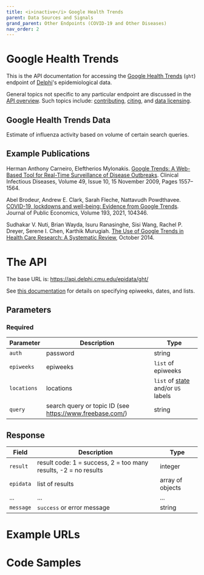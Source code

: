 ```yaml
---
title: <i>inactive</i> Google Health Trends
parent: Data Sources and Signals
grand_parent: Other Endpoints (COVID-19 and Other Diseases)
nav_order: 2
---
```


# Google Health Trends

This is the API documentation for accessing the [Google Health Trends](https://trends.google.com/trends/fullscreen/m/IN)  (`ght`)
endpoint of [Delphi](https://delphi.cmu.edu/)'s epidemiological data.

General topics not specific to any particular endpoint are discussed in the
[API overview](README.md). Such topics include:
[contributing](README.md#contributing), [citing](README.md#citing), and
[data licensing](README.md#data-licensing).

## Google Health Trends Data

Estimate of influenza activity based on volume of certain search queries.

## Example Publications 

Herman Anthony Carneiro, Eleftherios Mylonakis. [Google Trends: A Web-Based Tool for Real-Time Surveillance of Disease Outbreaks](https://doi.org/10.1086/630200). Clinical Infectious Diseases, Volume 49, Issue 10, 15 November 2009, Pages 1557–1564. 

Abel Brodeur, Andrew E. Clark, Sarah Fleche, Nattavudh Powdthavee.
[COVID-19, lockdowns and well-being: Evidence from Google Trends](https://doi.org/10.1016/j.jpubeco.2020.104346). Journal of Public Economics, Volume 193, 2021, 104346.

Sudhakar V. Nuti, Brian Wayda, Isuru Ranasinghe, Sisi Wang, Rachel P. Dreyer, Serene I. Chen, Karthik Murugiah. [The Use of Google Trends in Health Care Research: A Systematic Review](https://doi.org/10.1371/journal.pone.0109583), October 2014.

# The API

The base URL is: https://api.delphi.cmu.edu/epidata/ght/

See [this documentation](README.md) for details on specifying epiweeks, dates, and lists.

## Parameters

### Required

| Parameter | Description | Type |
| --- | --- | --- |
| `auth` | password | string |
| `epiweeks` | epiweeks | `list` of epiweeks |
| `locations` | locations | `list` of [state](https://github.com/cmu-delphi/delphi-epidata/blob/main/labels/states.txt) and/or `US` labels |
| `query` | search query or topic ID (see https://www.freebase.com/) | string |

## Response

| Field     | Description                                                     | Type             |
|-----------|-----------------------------------------------------------------|------------------|
| `result`  | result code: 1 = success, 2 = too many results, -2 = no results | integer          |
| `epidata` | list of results                                                 | array of objects |
| ...       | ...                                                             | ...              | <!-- TODO -->
| `message` | `success` or error message                                      | string           |

# Example URLs

<!-- TODO: fix -->

# Code Samples

<!-- TODO: fix -->
